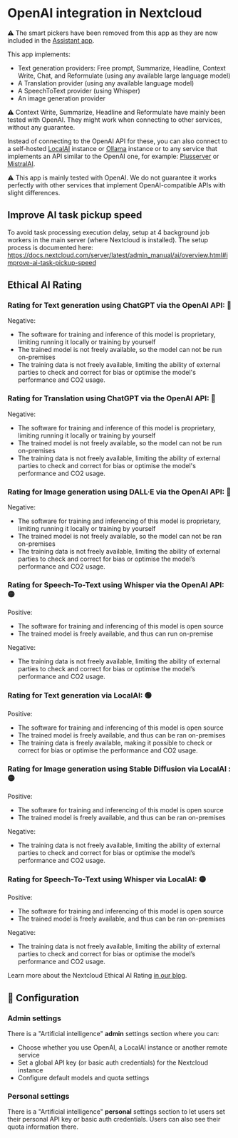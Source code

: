 # OpenAI integration in Nextcloud

:warning: The smart pickers have been removed from this app
as they are now included in the [Assistant app](https://apps.nextcloud.com/apps/assistant).

This app implements:

* Text generation providers: Free prompt, Summarize, Headline, Context Write, Chat, and Reformulate (using any available large language model)
* A Translation provider (using any available language model)
* A SpeechToText provider (using Whisper)
* An image generation provider

:warning: Context Write, Summarize, Headline and Reformulate have mainly been tested with OpenAI.
They might work when connecting to other services, without any guarantee.

Instead of connecting to the OpenAI API for these, you can also connect to a self-hosted [LocalAI](https://localai.io) instance or [Ollama](https://ollama.com/) instance
or to any service that implements an API similar to the OpenAI one, for example: [Plusserver](https://www.plusserver.com/en/ai-platform/) or [MistralAI](https://mistral.ai).

:warning: This app is mainly tested with OpenAI. We do not guarantee it works perfectly
with other services that implement OpenAI-compatible APIs with slight differences.

## Improve AI task pickup speed

To avoid task processing execution delay, setup at 4 background job workers in the main server (where Nextcloud is installed). The setup process is documented here: https://docs.nextcloud.com/server/latest/admin_manual/ai/overview.html#improve-ai-task-pickup-speed

## Ethical AI Rating
### Rating for Text generation using ChatGPT via the OpenAI API: 🔴

Negative:
* The software for training and inference of this model is proprietary, limiting running it locally or training by yourself
* The trained model is not freely available, so the model can not be run on-premises
* The training data is not freely available, limiting the ability of external parties to check and correct for bias or optimise the model's performance and CO2 usage.


### Rating for Translation using ChatGPT via the OpenAI API: 🔴

Negative:
* The software for training and inference of this model is proprietary, limiting running it locally or training by yourself
* The trained model is not freely available, so the model can not be run on-premises
* The training data is not freely available, limiting the ability of external parties to check and correct for bias or optimise the model's performance and CO2 usage.

### Rating for Image generation using DALL·E via the OpenAI API: 🔴

Negative:
* The software for training and inferencing of this model is proprietary, limiting running it locally or training by yourself
* The trained model is not freely available, so the model can not be ran on-premises
* The training data is not freely available, limiting the ability of external parties to check and correct for bias or optimise the model’s performance and CO2 usage.


### Rating for Speech-To-Text using Whisper via the OpenAI API: 🟡

Positive:
* The software for training and inferencing of this model is open source
* The trained model is freely available, and thus can run on-premise

Negative:
* The training data is not freely available, limiting the ability of external parties to check and correct for bias or optimise the model’s performance and CO2 usage.

### Rating for Text generation via LocalAI: 🟢

Positive:
* The software for training and inferencing of this model is open source
* The trained model is freely available, and thus can be ran on-premises
* The training data is freely available, making it possible to check or correct for bias or optimise the performance and CO2 usage.


### Rating for Image generation using Stable Diffusion via LocalAI : 🟡

Positive:
* The software for training and inferencing of this model is open source
* The trained model is freely available, and thus can be ran on-premises

Negative:
* The training data is not freely available, limiting the ability of external parties to check and correct for bias or optimise the model’s performance and CO2 usage.


### Rating for Speech-To-Text using Whisper via LocalAI: 🟡

Positive:
* The software for training and inferencing of this model is open source
* The trained model is freely available, and thus can be ran on-premises

Negative:
* The training data is not freely available, limiting the ability of external parties to check and correct for bias or optimise the model’s performance and CO2 usage.


Learn more about the Nextcloud Ethical AI Rating [in our blog](https://nextcloud.com/blog/nextcloud-ethical-ai-rating/).

## 🔧 Configuration

### Admin settings

There is a "Artificial intelligence" **admin** settings section where you can:
* Choose whether you use OpenAI, a LocalAI instance or another remote service
* Set a global API key (or basic auth credentials) for the Nextcloud instance
* Configure default models and quota settings

### Personal settings

There is a "Artificial intelligence" **personal** settings section to let users set their personal API key or basic auth credentials.
Users can also see their quota information there.
